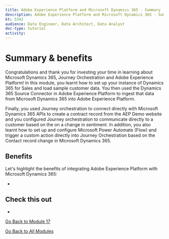 ```yaml
---
title: Adobe Experience Platform and Microsoft Dynamics 365 - Summary
description: Adobe Experience Platform and Microsoft Dynamics 365 - Summary
kt: 5342
audience: Data Engineer, Data Architect, Data Analyst
doc-type: tutorial
activity: 
---
```


# Summary & benefits

Congratulations and thank you for investing your time in learning about Microsoft Dynamics 365, Journey Orchestration and Adobe Experience Platform! 
In this module, you learnt how to set up your instance of Dynamics 365 for Sales and load sample customer data. You then used the Dynamics 365 Source Connector in Adobe Experience Platform to ingest that data from Microsoft Dynamics 365 into Adobe Experience Platform.

Finally, you used Journey orchestration to connect directly with Microsoft Dynamics 365 APIs to create a contract record from the AEP Demo website and you configured Journey orchestration to communicate directly to a customer based on the on a change in sentiment. In addition, you also learnt how to set up and configure Microsoft Power Automate (Flow) and trigger a custom action directly into Journey Orchestration based on the Contact record change in Microsoft Dynamics 365. 

## Benefits

Let's highlight the benefits of integrating Adobe Experience Platform with Microsoft Dynamics 365:

- 

## Check this out

- 

[Go Back to Module 17](./adobe-experience-platform-microsoft-dynamics-365.md)

[Go Back to All Modules](../../overview.md)
